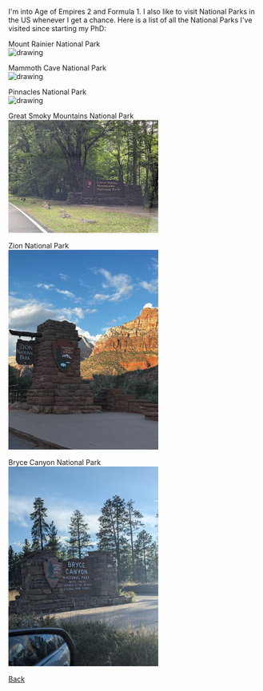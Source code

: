 I'm into Age of Empires 2 and Formula 1. I also like to visit National Parks in the US whenever I get a chance. Here is a list of all the National Parks I've visited since starting my PhD:


Mount Rainier National Park  
<img src="Images/Mount_Rainier.png" alt="drawing" style="width:500px;"/>

Mammoth Cave National Park  
<img src="Images/Mammoth_Cave.png" alt="drawing" style="width:300px;"/>

Pinnacles National Park  
<img src="Images/Pinnacles.png" alt="drawing" style="width:200px;"/>

Great Smoky Mountains National Park  
<img src="Images/Smoky_Mountains.png" alt="drawing" style="width:300px;"/>

Zion National Park  
<img src="Images/Zion.jpeg" alt="drawing" style="width:300px;"/>

Bryce Canyon National Park  
<img src="Images/Bryce_Canyon.jpeg" alt="drawing" style="width:300px;"/>

[Back](https://anirudhssundar.github.io/)
